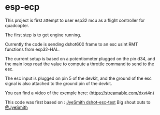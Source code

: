 # esp-ecp

This project is first attempt to user esp32 mcu as a flight controller for quadcopter.

The first step is to get engine running. 

Currently the code is sending dshot600 frame to an esc usint RMT functions from esp32-HAL. 

The current setup is based on a potentiometer plugged on the pin d34, and the main loop read the value to compute a throttle command to send to the esc. 

The esc input is plugged on pin 5 of the devkit, and the ground of the esc signal is also attached to the ground pin of the devkit. 

You can find a video of the exemple here: (https://streamable.com/dxvt4n) 


This code was first based on : 
[JyeSmith dshot-esc-test](https://github.com/JyeSmith/dshot-esc-tester)
Big shout outs to [@JyeSmith](https://github.com/JyeSmith)